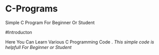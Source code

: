 # C-Programs
Simple C Program For Beginner Or Student

#Introducton

Here You Can Learn Various C Programming Code .
*This simple code is helpfull For Beginner or Student*
